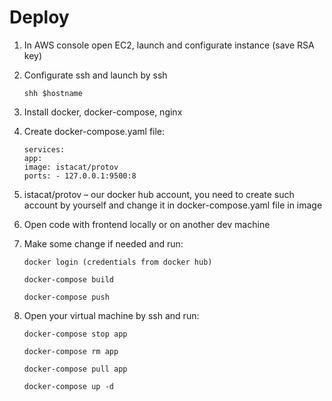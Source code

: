 # Deploy

1. In AWS console open EC2, launch and configurate instance (save RSA key)
2. Configurate ssh and launch by ssh

   ```
   shh $hostname
   ```

3. Install docker, docker-compose, nginx
4. Create docker-compose.yaml file:

   ```version: "3"
   services:
   app:
   image: istacat/protov
   ports: - 127.0.0.1:9500:8
   ```

5. istacat/protov – our docker hub account, you need to create such account by yourself and change it in docker-compose.yaml file in image
6. Open code with frontend locally or on another dev machine
7. Make some change if needed and run:
   ```
   docker login (credentials from docker hub)
   ```
   ```
   docker-compose build
   ```
   ```
   docker-compose push
   ```
8. Open your virtual machine by ssh and run:

   ```
   docker-compose stop app
   ```

   ```
   docker-compose rm app
   ```

   ```
   docker-compose pull app
   ```

   ```
   docker-compose up -d
   ```
